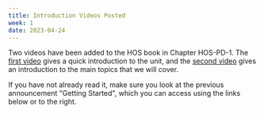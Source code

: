 ```yaml
---
title: Introduction Videos Posted
week: 1
date: 2023-04-24
---
```


<!-- <a href="" target="_blank">link</a> -->
<!-- <a href="https://tudelft-citg.github.io/HOS-prob-design/unlisted/assignment.html" target="_blank">Start HW 1</a> -->

Two videos have been added to the HOS book in Chapter HOS-PD-1. The <a href="https://tudelft-citg.github.io/HOS-prob-design/PD/01_01_unit_intro.html" target="_blank">first video</a> gives a quick introduction to the unit, and the <a href="https://tudelft-citg.github.io/HOS-prob-design/PD/01_02_rbd.html" target="_blank">second video</a> gives an introduction to the main topics that we will cover.

If you have not already read it, make sure you look at the previous announcement "Getting Started", which you can access using the links below or to the right.